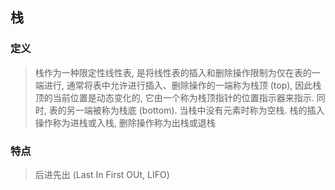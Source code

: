 ## 栈

### 定义

>栈作为一种限定性线性表, 是将线性表的插入和删除操作限制为仅在表的一端进行, 通常将表中允许进行插入、删除操作的一端称为栈顶 (top), 因此栈顶的当前位置是动态变化的, 它由一个称为栈顶指针的位置指示器来指示. 同时, 表的另一端被称为栈底 (bottom). 当栈中没有元素时称为空栈. 栈的插入操作称为进栈或入栈, 删除操作称为出栈或退栈

### 特点

>后进先出 (Last In First OUt, LIFO)
